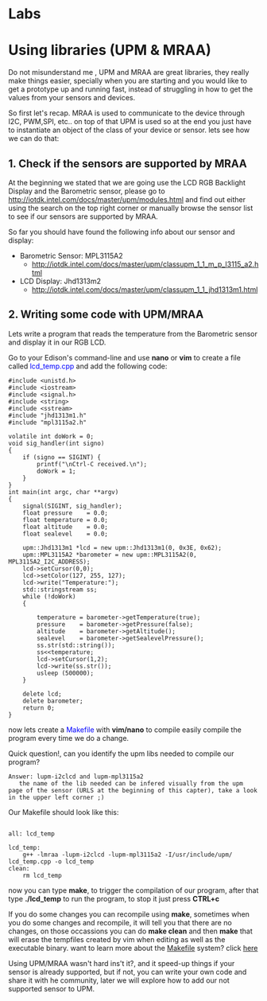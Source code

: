 # Labs

# Using libraries (UPM & MRAA)
Do not misunderstand me , UPM and MRAA are great libraries, they really make things easier, specially when you are starting and you would like to get a prototype up and running fast, instead of struggling in how to get the values from your sensors and devices.

So first let's recap. MRAA is used to communicate to the device through I2C, PWM,SPI, etc.. on top of that UPM is used so at the end you just have to instantiate an object of the class of your device or sensor. lets see how we can do that:

## 1. Check if the sensors are supported by MRAA
At the beginning we stated that we are going use the LCD RGB  Backlight Display and the Barometric sensor, please go to http://iotdk.intel.com/docs/master/upm/modules.html and find out either using the search on the top right corner or manually browse the sensor list to see if our sensors are supported by MRAA. 

So far you should have found the following info about our sensor and display:

* Barometric Sensor: MPL3115A2
  * http://iotdk.intel.com/docs/master/upm/classupm_1_1_m_p_l3115_a2.html
* LCD Display: Jhd1313m2
  * http://iotdk.intel.com/docs/master/upm/classupm_1_1_jhd1313m1.html

## 2. Writing some code with UPM/MRAA

Lets write a program that reads the temperature from the Barometric sensor and display it in our RGB LCD.

Go to your Edison's command-line and use **nano** or **vim** to create a file called <font color="blue">lcd_temp.cpp</font> and add the following code:

```
#include <unistd.h>
#include <iostream>
#include <signal.h>
#include <string>
#include <sstream>
#include "jhd1313m1.h"
#include "mpl3115a2.h"

volatile int doWork = 0;
void sig_handler(int signo)
{
    if (signo == SIGINT) {
        printf("\nCtrl-C received.\n");
        doWork = 1;
    }
}
int main(int argc, char **argv)
{
	signal(SIGINT, sig_handler);
	float pressure    = 0.0;
	float temperature = 0.0;
	float altitude    = 0.0;
	float sealevel    = 0.0;	
	 
 	upm::Jhd1313m1 *lcd = new upm::Jhd1313m1(0, 0x3E, 0x62);
 	upm::MPL3115A2 *barometer = new upm::MPL3115A2(0, MPL3115A2_I2C_ADDRESS);
	lcd->setCursor(0,0);
	lcd->setColor(127, 255, 127);
	lcd->write("Temperature:");
	std::stringstream ss;
    while (!doWork) 
    {

        temperature = barometer->getTemperature(true);
        pressure    = barometer->getPressure(false);
        altitude    = barometer->getAltitude();
        sealevel    = barometer->getSealevelPressure();
        ss.str(std::string());
        ss<<temperature;
        lcd->setCursor(1,2);
    	lcd->write(ss.str());
        usleep (500000);
    }

    delete lcd;
    delete barometer;
    return 0;     
}
```
now lets create a <font color="blue">Makefile</font> with **vim/nano** to compile easily compile the program every time we do a change.

Quick question!, can you identify the upm libs needed to compile our program?

```
Answer: lupm-i2clcd and lupm-mpl3115a2
   the name of the lib needed can be infered visually from the upm  page of the sensor (URLS at the beginning of this capter), take a look in the upper left corner ;)
```

Our Makefile should look like this:

```

all: lcd_temp

lcd_temp:
	g++ -lmraa -lupm-i2clcd -lupm-mpl3115a2 -I/usr/include/upm/ lcd_temp.cpp -o lcd_temp
clean:
	rm lcd_temp
```

now you can type **make**, to trigger the compilation of our program, after that type **./lcd_temp** to run the program, to stop it just press **CTRL+c** 

If you do some changes you can recompile using **make**, sometimes when you do some changes and recompile, it will tell you that there are no changes, on those occassions you can do **make clean** and then **make**  that will erase the tempfiles created by vim when editing as well as the executable binary.
want to learn more about the [Makefile](https://www3.ntu.edu.sg/home/ehchua/programming/cpp/gcc_make.html) system? click [here](https://www3.ntu.edu.sg/home/ehchua/programming/cpp/gcc_make.html)

Using UPM/MRAA wasn't hard ins't it?, and it speed-up things if your sensor is already supported, but if not, you can write your own code and share it with he community, later  we will explore  how to add our not supported sensor to UPM.

